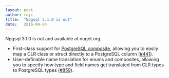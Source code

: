 ```yaml
---
layout: post
author: roji
title:  "Npgsql 3.1.0 is out"
date:   2016-04-24
---
```

Npgsql 3.1.0 is out and available at nuget.org.

* First-class support for [PostgreSQL composite](http://www.postgresql.org/docs/current/static/rowtypes.html),
  allowing you to easily map a CLR class or struct directly to a PostgreSQL column
  ([#441](https://github.com/npgsql/npgsql/issues/441)).
* User-definable name translation for enums and composites, allowing you to specify how type and field names
  get translated from CLR types to PostgreSQL types
  ([#859](https://github.com/npgsql/npgsql/issues/859)).
